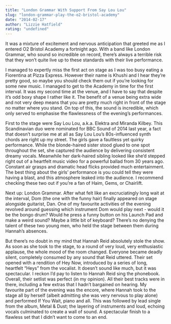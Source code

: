 ```yaml
---
title: "London Grammar With Support From Say Lou Lou"
slug: "london-grammar-play-the-o2-bristol-academy"
date: "2014-02-17"
author: "Lizzie Hatfield"
rating: "undefined"
---
```


It was a mixture of excitement and nervous anticipation that greeted me as I entered O2 Bristol Academy a fortnight ago. With a band like London Grammar, who sound so incredible on record, there’s always a terrible risk that they won’t quite live up to these standards with their live performance.

I managed to expertly miss the first act on stage as I was too busy eating a Fiorentina at Pizza Express. However their name is Khushi and I hear they’re pretty good, so maybe you should check them out if you’re looking for some new music. I managed to get to the Academy in time for the first interval. It was my second time at the venue, and I have to say that despite it’s odd boxy shape I rather like it. The benefit of a venue being extra wide and not very deep means that you are pretty much right in front of the stage no matter where you stand. On top of this, the sound is incredible, which only served to emphasise the flawlessness of the evening’s performances.

First to the stage were Say Lou Lou, a.k.a. Elektra and Miranda Kilbey. This Scandinavian duo were nominated for BBC Sound of 2014 last year, a fact that doesn’t surprise me at all as Say Lou Lou’s 80s-influenced synth chords are right up my street. The girls gave a faultless yet quirky performance. While the blonde-haired sister stood glued to one spot throughout the set, she captured the audience by delivering consistent dreamy vocals. Meanwhile her dark-haired sibling looked like she’d stepped right out of a heartfelt music video for a powerful ballad from 30 years ago. Constant air grasps and dramatic head flicks provided much entertainment. The best thing about the girls’ performance is you could tell they were having a blast, and this atmosphere leaked into the audience. I recommend checking these two out if you’re a fan of Haim, Gems, or Chairlift.

Next up: London Grammar. After what felt like an excruciatingly long wait at the interval, Dom (the one with the funny hair) finally appeared on stage alongside guitarist, Dan. One of my favourite activities of the evening revolved around guessing which instrument Dom would play next - would it be the bongo drum? Would he press a funny button on his Launch Pad and make a weird sound? Maybe a little bit of keyboard? There’s no denying the talent of these two young men, who held the stage between them during Hannah’s absences.

But there’s no doubt in my mind that Hannah Reid absolutely stole the show. As soon as she took to the stage, to a round of very loud, very enthusiastic applause, the whole mood of the room changed. Everyone became deadly silent, completely consumed by any sound that Reid uttered. Their set opened with a rendition of Hey Now, introduced by a series of long, heartfelt “Heys” from the vocalist. It doesn’t sound like much, but it was spectacular. I reckon I’d pay to listen to Hannah Reid sing the phonebook. Overall, their setlist was perfect (in my opinion). All their best tracks were in there, including a few extras that I hadn’t bargained on hearing. My favourite part of the evening was the encore, where Hannah took to the stage all by herself (albeit admitting she was very nervous to play alone) and performed If You Wait, piano and all. This was followed by lead single from the album, Metal & Dust; the layering of instruments and loud, echoing vocals culminated to create a wall of sound. A spectacular finish to a flawless set that I didn’t want to come to an end.
